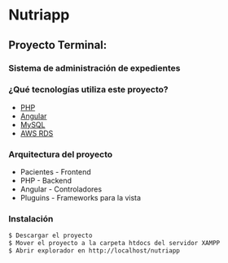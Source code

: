 # Nutriapp
## Proyecto Terminal:
### Sistema de administración de expedientes

### ¿Qué tecnologías utiliza este proyecto? ###

* [PHP](https://www.php.net/releases/7_2_0.php)
* [Angular](https://angular.io)
* [MySQL](https://dev.mysql.com/doc/apis-php/en/apis-php-mysqlnd.install.html)
* [AWS RDS](https://aws.amazon.com/rds/)

### Arquitectura del proyecto ###

* Pacientes - Frontend
* PHP - Backend
* Angular - Controladores
* Pluguins - Frameworks para la vista

### Instalación
```sh
$ Descargar el proyecto
$ Mover el proyecto a la carpeta htdocs del servidor XAMPP
$ Abrir explorador en http://localhost/nutriapp
```